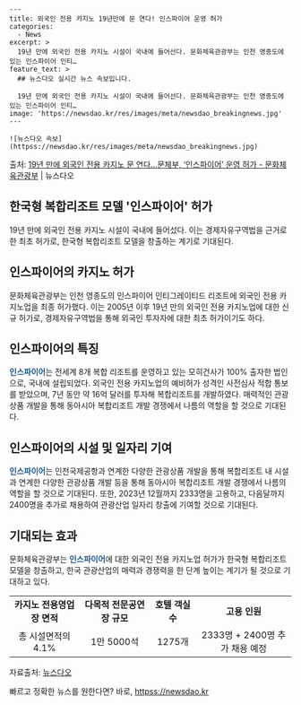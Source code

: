     ---
    title: 외국인 전용 카지노 19년만에 문 연다! 인스파이어 운영 허가
    categories:
      - News
    excerpt: >
      19년 만에 외국인 전용 카지노 시설이 국내에 들어선다. 문화체육관광부는 인천 영종도에 있는 인스파이어 인티…
    feature_text: >
      ## 뉴스다오 실시간 뉴스 속보입니다.
    
      19년 만에 외국인 전용 카지노 시설이 국내에 들어선다. 문화체육관광부는 인천 영종도에 있는 인스파이어 인티…
    image: 'https://newsdao.kr/res/images/meta/newsdao_breakingnews.jpg'
    ---
    
    ![뉴스다오 속보](httpss://newsdao.kr/res/images/meta/newsdao_breakingnews.jpg)

<p>출처: <a href="httpss://newsdao.kr/3076" rel="dofollow">19년 만에 외국인 전용 카지노 문 연다…문체부, ‘인스파이어’ 운영 허가 - 문화체육관광부</a> | 뉴스다오</p>

<h2 data-ke-size="size26">한국형 복합리조트 모델 '인스파이어' 허가</h2>
<p data-ke-size="size16">
    19년 만에 외국인 전용 카지노 시설이 국내에 들어섰다. 이는 경제자유구역법을 근거로 한 최초 허가로, 한국형 복합리조트 모델을 창출하는 계기로 기대된다.
</p>

<h2 data-ke-size="size26">인스파이어의 카지노 허가</h2>
<p data-ke-size="size16">
    문화체육관광부는 인천 영종도의 인스파이어 인티그레이티드 리조트에 외국인 전용 카지노업을 최종 허가했다. 이는 2005년 이후 19년 만의 외국인 전용 카지노업에 대한 신규 허가로, 경제자유구역법을 통해 외국인 투자자에 대한 최초 허가이기도 하다.
</p>

<h2 data-ke-size="size26">인스파이어의 특징</h2>
<p data-ke-size="size16">
    <b><span style="color: #1a5490;">인스파이어</span></b>는 전세계 8개 복합 리조트를 운영하고 있는 모히건사가 100% 출자한 법인으로, 국내에 설립되었다. 외국인 전용 카지노업의 예비허가 성격인 사전심사 적합 통보를 받았으며, 7년 동안 약 16억 달러를 투자해 복합리조트를 개발하였다.
    매력적인 관광상품 개발을 통해 동아시아 복합리조트 개발 경쟁에서 나름의 역할을 할 것으로 기대된다.
</p>

<h2 data-ke-size="size26">인스파이어의 시설 및 일자리 기여</h2>
<p data-ke-size="size16">
    <b><span style="color: #1a5490;">인스파이어</span></b>는 인천국제공항과 연계한 다양한 관광상품 개발을 통해 복합리조트 내 시설과 연계한 다양한 관광상품 개발 등을 통해 동아시아 복합리조트 개발 경쟁에서 나름의 역할을 할 것으로 기대된다. 또한, 2023년 12월까지 2333명을 고용하고, 다음달까지 2400명을 추가로 채용하여 관광산업 일자리 창출에 기여할 것으로 기대된다.
</p>

<h2 data-ke-size="size26">기대되는 효과</h2>
<p data-ke-size="size16">
    문화체육관광부는 <b><span style="color: #1a5490;">인스파이어</span></b>에 대한 외국인 전용 카지노업 허가가 한국형 복합리조트 모델을 창출하고, 한국 관광산업의 매력과 경쟁력을 한 단계 높이는 계기가 될 것으로 기대하고 있다.
</p>

<table>
    <tr>
        <td style="text-align: center; height: 17px;"><b>카지노 전용영업장 면적</b></td>
        <td style="text-align: center; height: 17px;"><b>다목적 전문공연장 규모</b></td>
        <td style="text-align: center; height: 17px;"><b>호텔 객실 수</b></td>
        <td style="text-align: center; height: 17px;"><b>고용 인원</b></td>
    </tr>
    <tr>
        <td style="text-align: center; height: 17px;">총 시설면적의 4.1%</td>
        <td style="text-align: center; height: 17px;">1만 5000석</td>
        <td style="text-align: center; height: 17px;">1275개</td>
        <td style="text-align: center; height: 17px;">2333명 + 2400명 추가 채용 예정</td>
    </tr>
</table>

<p data-ke-size="size16">
    자료출처: <a href="httpss://newsdao.kr/3076">뉴스다오</a>
</p> 

빠르고 정확한 뉴스를 원한다면? 바로, <a href="httpss://newsdao.kr" rel="dofollow">httpss://newsdao.kr</a>


    